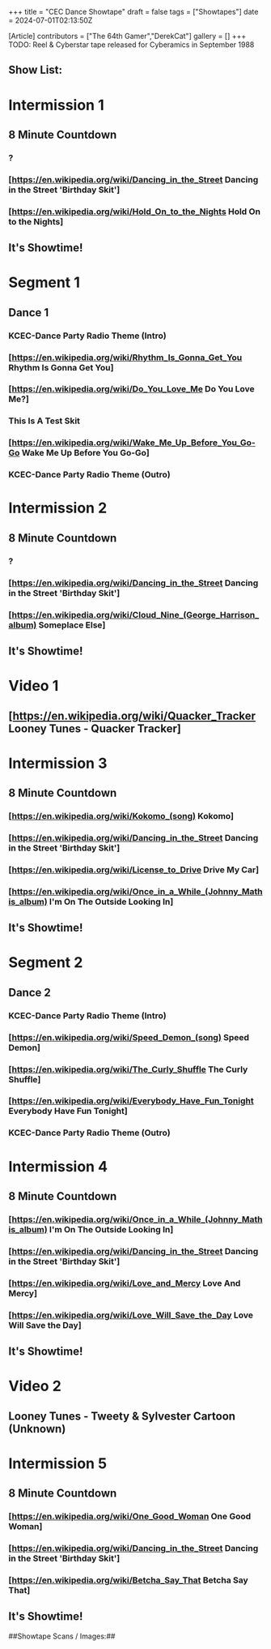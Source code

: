 +++
title = "CEC Dance Showtape"
draft = false
tags = ["Showtapes"]
date = 2024-07-01T02:13:50Z

[Article]
contributors = ["The 64th Gamer","DerekCat"]
gallery = []
+++
TODO: Reel & Cyberstar tape released for Cyberamics in September 1988

## Show List: ##

# **Intermission 1**
## 8 Minute Countdown
### ?
### [https://en.wikipedia.org/wiki/Dancing_in_the_Street Dancing in the Street 'Birthday Skit']
### [https://en.wikipedia.org/wiki/Hold_On_to_the_Nights Hold On to the Nights]
## It's Showtime!
# **Segment 1**
## Dance 1
### KCEC-Dance Party Radio Theme (Intro)
### [https://en.wikipedia.org/wiki/Rhythm_Is_Gonna_Get_You Rhythm Is Gonna Get You]
### [https://en.wikipedia.org/wiki/Do_You_Love_Me Do You Love Me?]
### This Is A Test Skit
### [https://en.wikipedia.org/wiki/Wake_Me_Up_Before_You_Go-Go Wake Me Up Before You Go-Go]
### KCEC-Dance Party Radio Theme (Outro)
# **Intermission 2**
## 8 Minute Countdown
### ?
### [https://en.wikipedia.org/wiki/Dancing_in_the_Street Dancing in the Street 'Birthday Skit']
### [https://en.wikipedia.org/wiki/Cloud_Nine_(George_Harrison_album) Someplace Else]
## It's Showtime!
# **Video 1**
## [https://en.wikipedia.org/wiki/Quacker_Tracker Looney Tunes - Quacker Tracker]
# **Intermission 3**
## 8 Minute Countdown
### [https://en.wikipedia.org/wiki/Kokomo_(song) Kokomo]
### [https://en.wikipedia.org/wiki/Dancing_in_the_Street Dancing in the Street 'Birthday Skit']
### [https://en.wikipedia.org/wiki/License_to_Drive Drive My Car]
### [https://en.wikipedia.org/wiki/Once_in_a_While_(Johnny_Mathis_album) I'm On The Outside Looking In]
## It's Showtime!
# **Segment 2**
## Dance 2
### KCEC-Dance Party Radio Theme (Intro)
### [https://en.wikipedia.org/wiki/Speed_Demon_(song) Speed Demon]
### [https://en.wikipedia.org/wiki/The_Curly_Shuffle The Curly Shuffle]
### [https://en.wikipedia.org/wiki/Everybody_Have_Fun_Tonight Everybody Have Fun Tonight]
### KCEC-Dance Party Radio Theme (Outro)
# **Intermission 4**
## 8 Minute Countdown
### [https://en.wikipedia.org/wiki/Once_in_a_While_(Johnny_Mathis_album) I'm On The Outside Looking In]
### [https://en.wikipedia.org/wiki/Dancing_in_the_Street Dancing in the Street 'Birthday Skit']
### [https://en.wikipedia.org/wiki/Love_and_Mercy Love And Mercy]
### [https://en.wikipedia.org/wiki/Love_Will_Save_the_Day Love Will Save the Day] 
## It's Showtime!
# **Video 2**
## Looney Tunes - Tweety & Sylvester Cartoon (Unknown)
# **Intermission 5**
## 8 Minute Countdown
### [https://en.wikipedia.org/wiki/One_Good_Woman One Good Woman] 
### [https://en.wikipedia.org/wiki/Dancing_in_the_Street Dancing in the Street 'Birthday Skit']
### [https://en.wikipedia.org/wiki/Betcha_Say_That Betcha Say That]
## It's Showtime!

##Showtape Scans / Images:##

